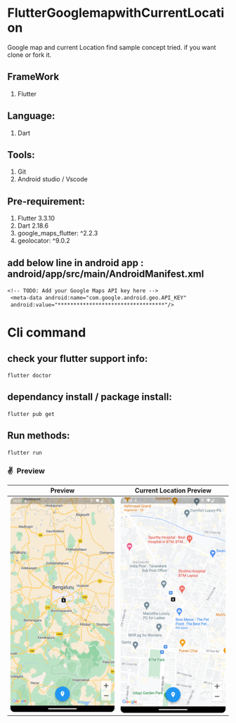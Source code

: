 # FlutterGooglemapwithCurrentLocation

Google map and current Location find sample concept tried. if you want clone or fork it.


## FrameWork
1. Flutter

## Language:
1. Dart

## Tools:
1. Git
2. Android studio / Vscode

## Pre-requirement:
1. Flutter 3.3.10
2. Dart 2.18.6
3. google_maps_flutter: ^2.2.3
4. geolocator: ^9.0.2
## add below line in android app : android/app/src/main/AndroidManifest.xml
```
<!-- TODO: Add your Google Maps API key here -->
 <meta-data android:name="com.google.android.geo.API_KEY"
 android:value="**********************************"/>
```
# Cli command
## check your flutter support info:

```
flutter doctor
```
## dependancy install / package install:
```
flutter pub get
```
## Run methods:
```
flutter run
```
### ✌&ensp;Preview

|                 Preview                  |     Current Location Preview        |
|:-------------------------------------:|:--------------------------------------:|
| <img src="map_sample.png" width="350"> | <img src="current_location.png" width="350"> |
